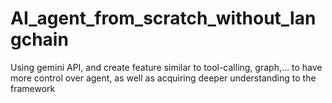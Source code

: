 # AI_agent_from_scratch_without_langchain
Using gemini API, and create feature similar to tool-calling, graph,... to have more control over agent, as well as acquiring deeper understanding to the framework
